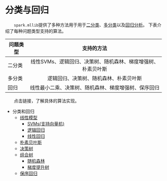 # 分类与回归

&emsp;&emsp;`spark.mllib`提供了多种方法用于用于[二分类](http://en.wikipedia.org/wiki/Binary_classification)、[多分类](http://en.wikipedia.org/wiki/Multiclass_classification)以及[回归分析](http://en.wikipedia.org/wiki/Regression_analysis)。
下表介绍了每种问题类型支持的算法。

| 问题类型       | 支持的方法   |
| ------------- |:-------------:|
| 二分类        | 线性SVMs、逻辑回归、决策树、随机森林、梯度增强树、朴素贝叶斯 |
| 多分类        | 逻辑回归、决策树、随机森林、朴素贝叶斯 |
| 回归          | 线性最小二乘、决策树、随机森林、梯度增强树、保序回归 |

&emsp;&emsp;点击链接，了解具体的算法实现。

* 分类和回归
    * [线性模型](线性模型/readme.md)
        * [SVMs(支持向量机)](线性模型/支持向量机/lsvm.md)
        * [逻辑回归](线性模型/逻辑回归/logic-regression.md)
        * [线性回归](线性模型/回归/regression.md)
    * [朴素贝叶斯](朴素贝叶斯/nb.md)
    * [决策树](决策树/decision-tree.md)
    * [组合树](组合树/readme.md)
        * [随机森林](组合树/随机森林/random-forests.md)
        * [梯度提升树](组合树/梯度提升树/gbts.md)
    * [保序回归](保序回归/isotonic-regression.md)
